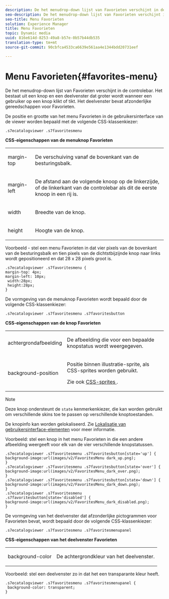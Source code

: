 ```yaml
---
description: De het menudrop-down lijst van Favorieten verschijnt in de controlebar. Het bestaat uit een knop en een deelvenster dat groter wordt wanneer een gebruiker op een knop klikt of tikt. Het deelvenster bevat afzonderlijke gereedschappen voor Favorieten.
seo-description: De het menudrop-down lijst van Favorieten verschijnt in de controlebar. Het bestaat uit een knop en een deelvenster dat groter wordt wanneer een gebruiker op een knop klikt of tikt. Het deelvenster bevat afzonderlijke gereedschappen voor Favorieten.
seo-title: Menu Favorieten
solution: Experience Manager
title: Menu Favorieten
topic: Dynamic media
uuid: 816e614d-8253-49a8-b57e-0b57b44db535
translation-type: tm+mt
source-git-commit: 90cbfca4533ca6639e561aa4e1344bdd20731eef

---
```



# Menu Favorieten{#favorites-menu}

De het menudrop-down lijst van Favorieten verschijnt in de controlebar. Het bestaat uit een knop en een deelvenster dat groter wordt wanneer een gebruiker op een knop klikt of tikt. Het deelvenster bevat afzonderlijke gereedschappen voor Favorieten.

<!--<a id="section_061E550C1C1D4DB2BD663A898895B38C"></a>-->

De positie en grootte van het menu Favorieten in de gebruikersinterface van de viewer worden bepaald met de volgende CSS-klassenkiezer:

```
.s7ecatalogviewer .s7favoritesmenu
```

**CSS-eigenschappen van de menuknop Favorieten**

<table id="table_C48C56E696304C9BAFEE71BA9EA9A174"> 
 <tbody> 
  <tr> 
   <td colname="col1"> <p> <span class="codeph"> margin-top </span> </p> </td> 
   <td colname="col2"> <p> De verschuiving vanaf de bovenkant van de besturingsbalk. </p> </td> 
  </tr> 
  <tr> 
   <td colname="col1"> <p> <span class="codeph"> margin-left </span> </p> </td> 
   <td colname="col2"> <p> De afstand aan de volgende knoop op de linkerzijde, of de linkerkant van de controlebar als dit de eerste knoop in een rij is. </p> </td> 
  </tr> 
  <tr> 
   <td colname="col1"> <p> <span class="codeph"> width </span> </p> </td> 
   <td colname="col2"> <p>Breedte van de knop. </p> </td> 
  </tr> 
  <tr> 
   <td colname="col1"> <p> <span class="codeph"> height </span> </p> </td> 
   <td colname="col2"> <p>Hoogte van de knop. </p> </td> 
  </tr> 
 </tbody> 
</table>

Voorbeeld - stel een menu Favorieten in dat vier pixels van de bovenkant van de besturingsbalk en tien pixels van de dichtstbijzijnde knop naar links wordt gepositioneerd en dat 28 x 28 pixels groot is.

```
.s7ecatalogviewer .s7favoritesmenu { 
margin-top: 4px; 
margin-left: 10px; 
 width:28px; 
 height:28px; 
}
```

De vormgeving van de menuknop Favorieten wordt bepaald door de volgende CSS-klassenkiezer:

```
.s7ecatalogviewer .s7favoritesmenu .s7favoritesbutton
```

**CSS-eigenschappen van de knop Favorieten**

<table id="table_970D62A1413145E0A964FA9D9F108579"> 
 <tbody> 
  <tr> 
   <td colname="col1"> <p> <span class="codeph"> achtergrondafbeelding </span> </p> </td> 
   <td colname="col2"> <p> De afbeelding die voor een bepaalde knopstatus wordt weergegeven. </p> </td> 
  </tr> 
  <tr> 
   <td colname="col1"> <p> <span class="codeph"> background-position </span> </p> </td> 
   <td colname="col2"> <p> Positie binnen illustratie-sprite, als CSS-sprites worden gebruikt. </p> <p>Zie ook <a href="../../../c-html5-s7-aem-asset-viewers/c-html5-20-ecatalog-viewer-about/c-html5-20-ecatalog-viewer-customizingviewer/c-html5-20-ecatalog-viewer-customizingviewer.md#section-9d570f95eb2443aca74c1b02f6e89aff" format="dita" scope="local"> CSS-sprites </a>. </p> </td> 
  </tr> 
 </tbody> 
</table>

>[!NOTE]
>
>Deze knop ondersteunt de `state` kenmerkenkiezer, die kan worden gebruikt om verschillende skins toe te passen op verschillende knoptoestanden.

De knopinfo kan worden gelokaliseerd. Zie [Lokalisatie van gebruikersinterface-elementen](../../../c-html5-s7-aem-asset-viewers/c-html5-20-ecatalog-viewer-about/c-html5-20-ecatalog-viewer-localization.md#concept-cbfc39344c494eb7b9f6a272cff0cc74) voor meer informatie.

Voorbeeld: stel een knop in het menu Favorieten in die een andere afbeelding weergeeft voor elk van de vier verschillende knopstatussen.

```
.s7ecatalogviewer .s7favoritesmenu .s7favoritesbutton[state='up'] { 
background-image:url(images/v2/FavoritesMenu dark_up.png); 
} 
.s7ecatalogviewer .s7favoritesmenu .s7favoritesbutton[state='over'] { 
background-image:url(images/v2/FavoritesMenu_dark_over.png); 
} 
.s7ecatalogviewer .s7favoritesmenu .s7favoritesbutton[state='down'] { 
background-image:url(images/v2/FavoritesMenu_dark_down.png); 
} 
.s7ecatalogviewer .s7favoritesmenu .s7favoritesbutton[state='disabled'] { 
background-image:url(images/v2/FavoritesMenu_dark_disabled.png); 
}
```

De vormgeving van het deelvenster dat afzonderlijke pictogrammen voor Favorieten bevat, wordt bepaald door de volgende CSS-klassenkiezer:

```
.s7ecatalogviewer .s7favoritesmenu .s7favoritesmenupanel
```

**CSS-eigenschappen van het deelvenster Favorieten**

<table id="table_B57B44C561E94F86BB1B0EC1671F26DB"> 
 <tbody> 
  <tr> 
   <td colname="col1"> <p> <span class="codeph"> background-color </span> </p> </td> 
   <td colname="col2"> <p>De achtergrondkleur van het deelvenster. </p> </td> 
  </tr> 
 </tbody> 
</table>

Voorbeeld: stel een deelvenster zo in dat het een transparante kleur heeft.

```
.s7ecatalogviewer .s7favoritesmenu .s7favoritesmenupanel { 
 background-color: transparent; 
}
```

